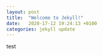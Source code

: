 ```yaml
---
layout: post
title:  "Welcome to Jekyll!"
date:   2020-17-12 19:24:13 +0100
categories: jekyll update
---
```

test